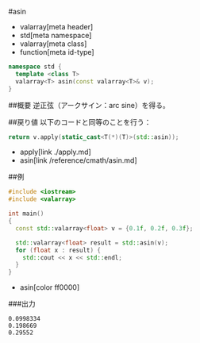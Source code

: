 #asin
* valarray[meta header]
* std[meta namespace]
* valarray[meta class]
* function[meta id-type]

```cpp
namespace std {
  template <class T>
  valarray<T> asin(const valarray<T>& v);
}
```

##概要
逆正弦（アークサイン：arc sine）を得る。


##戻り値
以下のコードと同等のことを行う：

```cpp
return v.apply(static_cast<T(*)(T)>(std::asin));
```
* apply[link ./apply.md]
* asin[link /reference/cmath/asin.md]


##例
```cpp
#include <iostream>
#include <valarray>

int main()
{
  const std::valarray<float> v = {0.1f, 0.2f, 0.3f};

  std::valarray<float> result = std::asin(v);
  for (float x : result) {
    std::cout << x << std::endl;
  }
}
```
* asin[color ff0000]

###出力
```
0.0998334
0.198669
0.29552
```


